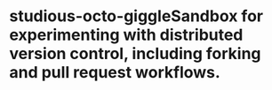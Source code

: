 # studious-octo-giggleSandbox for experimenting with distributed version control, including forking and pull request workflows.

